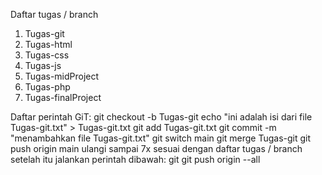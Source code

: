 Daftar tugas / branch
1. Tugas-git
2. Tugas-html
3. Tugas-css
4. Tugas-js
5. Tugas-midProject
6. Tugas-php
7. Tugas-finalProject

Daftar perintah GiT:
git checkout -b Tugas-git
echo "ini adalah isi dari file Tugas-git.txt" > Tugas-git.txt
git add Tugas-git.txt
git commit -m "menambahkan file Tugas-git.txt"
git switch main
git merge Tugas-git
git push origin main
ulangi sampai 7x sesuai dengan daftar tugas / branch setelah itu jalankan perintah dibawah:
git git push origin --all
